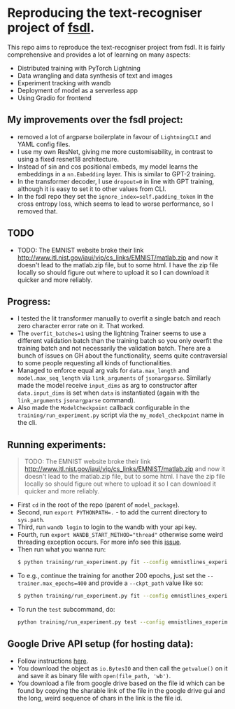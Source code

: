 # Reproducing the text-recogniser project of <a href="https://github.com/the-full-stack/fsdl-text-recognizer-2022-labs">fsdl</a>.
This repo aims to reproduce the text-recogniser project from fsdl. It is fairly comprehensive and provides a lot of learning
on many aspects:
* Distributed training with PyTorch Lightning
* Data wrangling and data synthesis of text and images
* Experiment tracking with wandb
* Deployment of model as a serverless app
* Using Gradio for frontend

## My improvements over the fsdl project:
* removed a lot of argparse boilerplate in favour of `LightningCLI` and YAML config files.
* I use my own ResNet, giving me more customisability, in contrast to using a fixed resnet18 architecture.
* Instead of sin and cos positional embeds, my model learns the embeddings in a `nn.Embedding` layer. This is similar to GPT-2 training.
* In the transformer decoder, I use `dropout=0` in line with GPT training, although it is easy to set it to other values from CLI.
* In the fsdl repo they set the `ignore_index=self.padding_token` in the cross entropy loss, which seems to lead to worse performance, so I removed that.

## TODO
* TODO: The EMNIST website broke their link <a href="http://www.itl.nist.gov/iaui/vip/cs_links/EMNIST/matlab.zip">http://www.itl.nist.gov/iaui/vip/cs_links/EMNIST/matlab.zip</a> and now it doesn't lead to the matlab.zip file, but to some html. I have the zip file locally so should figure out where to upload it so I can download it quicker and more reliably.

## Progress:
* I tested the lit transformer manually to overfit a single batch and reach zero character error rate on it. That worked.
* The `overfit_batches=1` using the lightning Trainer seems to use a different validation batch than the training batch so you only overfit the training batch and not necessarily the validation batch. There are a bunch of issues on GH about the functionality, seems quite contraversial to some people requesting all kinds of functionalities.
* Managed to enforce equal arg vals for `data.max_length` and `model.max_seq_length` via `link_arguments` of `jsonargparse`. Similarly made the model receive `input_dims` as arg to constructor after `data.input_dims` is set when `data` is instantiated (again with the `link_arguments` `jsonargparse` command).
* Also made the `ModelCheckpoint` callback configurable in the `training/run_experiment.py` script via the `my_model_checkpoint` name in the cli.

## Running experiments:
> TODO: The EMNIST website broke their link <a href="http://www.itl.nist.gov/iaui/vip/cs_links/EMNIST/matlab.zip">http://www.itl.nist.gov/iaui/vip/cs_links/EMNIST/matlab.zip</a> and now it doesn't lead to the matlab.zip file, but to some html. I have the zip file locally so should figure out where to upload it so I can download it quicker and more reliably.
* First `cd` in the root of the repo (parent of `model_package`).
* Second, run `export PYTHONPATH=.` - to add the current directory to `sys.path`.
* Third, run `wandb login` to login to the wandb with your api key.
* Fourth, run `export WANDB_START_METHOD="thread"` otherwise some weird threading exception occurs. For more info see this <a href="https://github.com/wandb/wandb/issues/3223#issuecomment-1032820724">issue</a>.
* Then run what you wanna run:
	```bash
	$ python training/run_experiment.py fit --config emnistlines_experiment_config.yaml --trainer.overfit_batches=1 --trainer.max_epochs=200 --trainer.check_val_every_n_epoch=50 --data.batch_size=64
	```
* To e.g., continue the training for another 200 epochs, just set the `--trainer.max_epochs=400` and provide a `--ckpt_path` value like so:
	```bash
	$ python training/run_experiment.py fit --config emnistlines_experiment_config.yaml --trainer.overfit_batches=1 --trainer.max_epochs=400 --trainer.check_val_every_n_epoch=50 --data.batch_size=64 --ckpt_path='PathToCkpt'
	```
* To run the `test` subcommand, do:
	```bash
	python training/run_experiment.py test --config emnistlines_experiment_config.yaml --data.batch_size=64 --ckpt_path='PathToCkpt'
	```

## Google Drive API setup (for hosting data):
* Follow instructions <a href="https://developers.google.com/drive/api/quickstart/python">here</a>.
* You download the object as `io.BytesIO` and then call the `getvalue()` on it and save it as binary file with `open(file_path, 'wb')`.
* You download a file from google drive based on the file id which can be found by copying the sharable link of the file in the google drive gui and the long, weird sequence of chars in the link is the file id.
